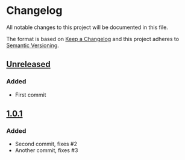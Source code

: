 # Changelog

All notable changes to this project will be documented in this file.

The format is based on [Keep a Changelog](https://keepachangelog.com/en/1.0.0/)
and this project adheres to [Semantic Versioning](https://semver.org/spec/v2.0.0.html).

## [Unreleased]
### Added
- First commit

## [1.0.1]
### Added
- Second commit, fixes #2
- Another commit, fixes #3

[Unreleased]: https://github.com/smartbear/changelog-bot-test/compare/v1.0.1...HEAD
[1.0.1]: https://github.com/smartbear/changelog-bot-test/compare/v1.0.0...v1.0.1
